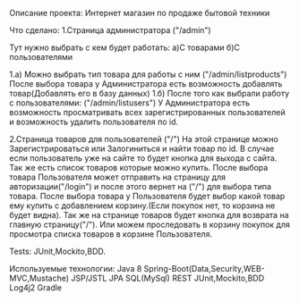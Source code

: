 Описание проекта: Интернет магазин по продаже бытовой техники

Что сделано: 1.Страница администратора ("/admin")

Тут нужно выбрать с кем будет работать: а)С товарами б)С пользователями

1.а) Можно выбрать тип товара для работы с ним ("/admin/listproducts") После выбора товара у Администратора есть возможность добавлять товар(Добавлять его в базу данных) 1.б) После того как выбрали работу с пользователями: ("/admin/listusers") У Администратора есть возможность просматривать всех зарегистрированных пользователей и возможность удалить пользователя по id.

2.Страница товаров для пользователей ("/") На этой странице можно Зарегистрироваться или Залогиниться и найти товар по id. В случае если пользователь уже на сайте то будет кнопка для выхода с сайта. Так же есть список товаров которые можно купить. После выбора товара Пользователя может отправить на страницу для авторизации("/login") и после этого вернет на ("/") для выбора типа товара. После выбора товара у Пользователя будет выбор какой товар ему купить с добавлением корзину.(Если покупок нет, то корзина не будет видна). Так же на странице товаров будет кнопка для возврата на главную страницу("/"). Или можем проследовать в корзину покупок для просмотра списка товаров в корзине Пользователя.

Tests: JUnit,Mockito,BDD.

Используемые технологии: Javа 8 Spring-Boot(Data,Security,WEB-MVC,Mustache) JSP/JSTL JPA SQL(MySql) REST JUnit,Mockito,BDD Log4j2 Gradle
